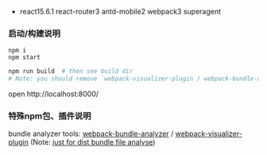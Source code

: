 * react15.6.1 react-router3 antd-mobile2 webpack3 superagent

### 启动/构建说明
```shell
npm i
npm start
```
```sh
npm run build  # then see build dir
# Note: you should remove `webpack-visualizer-plugin / webpack-bundle-analyzer` code in webpack.config.js file for production environment.
```
open http://localhost:8000/

### 特殊npm包、插件说明
bundle analyzer tools: 
[webpack-bundle-analyzer](https://www.npmjs.com/package/webpack-bundle-analyzer) / 
[webpack-visualizer-plugin](https://www.npmjs.com/package/webpack-visualizer-plugin) 
(Note: [just for dist bundle file analyse](https://github.com/th0r/webpack-bundle-analyzer/issues/86))
